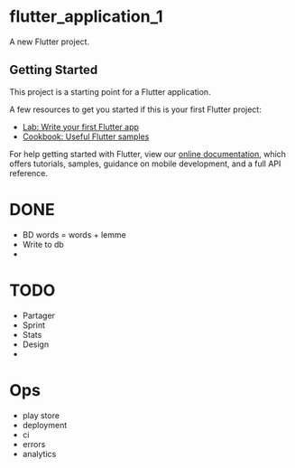 # flutter_application_1

A new Flutter project.

## Getting Started

This project is a starting point for a Flutter application.

A few resources to get you started if this is your first Flutter project:

- [Lab: Write your first Flutter app](https://flutter.dev/docs/get-started/codelab)
- [Cookbook: Useful Flutter samples](https://flutter.dev/docs/cookbook)

For help getting started with Flutter, view our
[online documentation](https://flutter.dev/docs), which offers tutorials,
samples, guidance on mobile development, and a full API reference.


# DONE
- BD words = words + lemme
- Write to db
- 


# TODO
- Partager
- Sprint
- Stats
- Design
- 


# Ops
- play store
- deployment
- ci
- errors
- analytics


